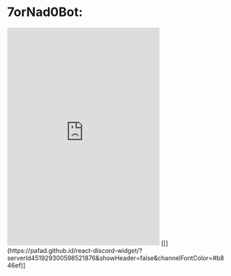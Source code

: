 # 7orNad0Bot:
<iframe src="https://discordapp.com/widget?id=451929300598521876&theme=dark" width="350" height="500" allowtransparency="true" frameborder="0"></iframe>
[[](https://pafad.github.id/react-discord-widget/?serverId451929300598521876&showHeader=false&channelFontColor=#b846ef)]
